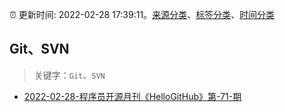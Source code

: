 :alarm_clock: 更新时间: 2022-02-28 17:39:11。[来源分类](../README.md)、[标签分类](../TAGS.md)、[时间分类](../TIMELINE.md)

## Git、SVN


> 关键字：`Git`、`SVN`



- [2022-02-28-程序员开源月刊《HelloGitHub》第-71-期](https://toutiao.io/k/o1kl9wv) 